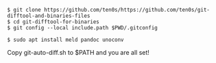 ```
$ git clone https://github.com/ten0s/https://github.com/ten0s/git-difftool-and-binaries-files
$ cd git-difftool-for-binaries
$ git config --local include.path $PWD/.gitconfig
```

```
$ sudo apt install meld pandoc unoconv
```

Copy git-auto-diff.sh to $PATH and you are all set!
